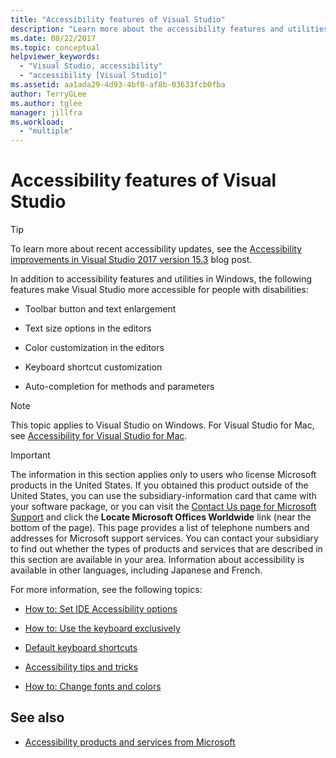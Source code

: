 ```yaml
---
title: "Accessibility features of Visual Studio"
description: "Learn more about the accessibility features and utilities that help make both the Windows operating system and the Visual Studio developer suite more accessible for everyone, including people with disabilities."
ms.date: 08/22/2017
ms.topic: conceptual
helpviewer_keywords:
  - "Visual Studio, accessibility"
  - "accessibility [Visual Studio]"
ms.assetid: aa1ada29-4d93-4bf0-af8b-03633fcb0fba
author: TerryGLee
ms.author: tglee
manager: jillfra
ms.workload:
  - "multiple"
---
```

# Accessibility features of Visual Studio

> [!TIP]
> To learn more about recent accessibility updates, see the [Accessibility improvements in Visual Studio 2017 version 15.3](https://devblogs.microsoft.com/visualstudio/accessibility-improvements-in-visual-studio-2017-version-15-3/) blog post.

In addition to accessibility features and utilities in Windows, the following features make Visual Studio more accessible for people with disabilities:

- Toolbar button and text enlargement

- Text size options in the editors

- Color customization in the editors

- Keyboard shortcut customization

- Auto-completion for methods and parameters

> [!NOTE]
> This topic applies to Visual Studio on Windows. For Visual Studio for Mac, see [Accessibility for Visual Studio for Mac](/visualstudio/mac/accessibility).

> [!IMPORTANT]
> The information in this section applies only to users who license Microsoft products in the United States. If you obtained this product outside of the United States, you can use the subsidiary-information card that came with your software package, or you can visit the [Contact Us page for Microsoft Support](http://support.microsoft.com/ContactUs) and click the **Locate Microsoft Offices Worldwide** link (near the bottom of the page). This page provides a list of telephone numbers and addresses for Microsoft support services. You can contact your subsidiary to find out whether the types of products and services that are described in this section are available in your area. Information about accessibility is available in other languages, including Japanese and French.

For more information, see the following topics:

- [How to: Set IDE Accessibility options](../../ide/reference/how-to-set-ide-accessibility-options.md)

- [How to: Use the keyboard exclusively](../../ide/reference/how-to-use-the-keyboard-exclusively.md)

- [Default keyboard shortcuts](../../ide/default-keyboard-shortcuts-in-visual-studio.md)

- [Accessibility tips and tricks](../../ide/reference/accessibility-tips-and-tricks.md)

- [How to: Change fonts and colors](../../ide/how-to-change-fonts-and-colors-in-visual-studio.md)

## See also

- [Accessibility products and services from Microsoft](../../ide/reference/accessibility-products-and-services-from-microsoft.md)
